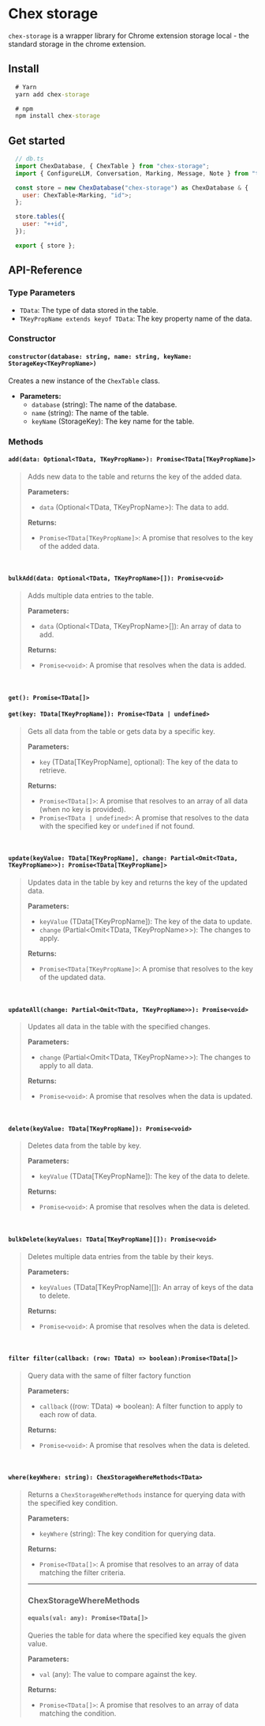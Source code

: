 # Chex storage

`chex-storage` is a wrapper library for Chrome extension storage local - the standard storage in the chrome extension.

## Install

```cmd
  # Yarn
  yarn add chex-storage

  # npm
  npm install chex-storage
```

## Get started

```js
  // db.ts
  import ChexDatabase, { ChexTable } from "chex-storage";
  import { ConfigureLLM, Conversation, Marking, Message, Note } from "typing";

  const store = new ChexDatabase("chex-storage") as ChexDatabase & {
    user: ChexTable<Marking, "id">;
  };

  store.tables({
    user: "++id",
  });

  export { store };
```

## API-Reference

### Type Parameters

* `TData`: The type of data stored in the table.
* `TKeyPropName extends keyof TData`: The key property name of the data.

### Constructor

#### `constructor(database: string, name: string, keyName: StorageKey<TKeyPropName>)`

Creates a new instance of the `ChexTable` class.

* **Parameters:**
  * `database` (string): The name of the database.
  * `name` (string): The name of the table.
  * `keyName` (StorageKey<TKeyPropName>): The key name for the table.

### Methods

#### `add(data: Optional<TData, TKeyPropName>): Promise<TData[TKeyPropName]>`
>
> Adds new data to the table and returns the key of the added data.
>
> **Parameters:**
>
> * `data` (Optional<TData, TKeyPropName>): The data to add.
>
> **Returns:**
>
> * `Promise<TData[TKeyPropName]>`: A promise that resolves to the key of the added data.
>
<br>

#### `bulkAdd(data: Optional<TData, TKeyPropName>[]): Promise<void>`
>
> Adds multiple data entries to the table.
>
> **Parameters:**
>
> * `data` (Optional<TData, TKeyPropName>\[\]): An array of data to add.
>
> **Returns:**
>
> * `Promise<void>`: A promise that resolves when the data is added.
>
<br>

#### `get(): Promise<TData[]>`

#### `get(key: TData[TKeyPropName]): Promise<TData | undefined>`
>
> Gets all data from the table or gets data by a specific key.
>
> **Parameters:**
>
> * `key` (TData\[TKeyPropName\], optional): The key of the data to retrieve.
>
> **Returns:**
>
> * `Promise<TData[]>`: A promise that resolves to an array of all data (when no key is provided).
> * `Promise<TData | undefined>`: A promise that resolves to the data with the specified key or `undefined` if not found.
>
<br>

#### `update(keyValue: TData[TKeyPropName], change: Partial<Omit<TData, TKeyPropName>>): Promise<TData[TKeyPropName]>`
>
> Updates data in the table by key and returns the key of the updated data.
>
> **Parameters:**
>
> * `keyValue` (TData\[TKeyPropName\]): The key of the data to update.
> * `change` (Partial<Omit<TData, TKeyPropName>>): The changes to apply.
>
> **Returns:**
>
> * `Promise<TData[TKeyPropName]>`: A promise that resolves to the key of the updated data.
>
<br>

#### `updateAll(change: Partial<Omit<TData, TKeyPropName>>): Promise<void>`
>
> Updates all data in the table with the specified changes.
>
> **Parameters:**
>
> * `change` (Partial<Omit<TData, TKeyPropName>>): The changes to apply to all data.
>
> **Returns:**
>
> * `Promise<void>`: A promise that resolves when the data is updated.
>
<br>

#### `delete(keyValue: TData[TKeyPropName]): Promise<void>`
>
> Deletes data from the table by key.
>
> **Parameters:**
>
> * `keyValue` (TData\[TKeyPropName\]): The key of the data to delete.
>
> **Returns:**
>
> * `Promise<void>`: A promise that resolves when the data is deleted.
>
<br>

#### `bulkDelete(keyValues: TData[TKeyPropName][]): Promise<void>`
>
> Deletes multiple data entries from the table by their keys.
>
> **Parameters:**
>
> * `keyValues` (TData\[TKeyPropName\]\[\]): An array of keys of the data to delete.
>
> **Returns:**
>
> * `Promise<void>`: A promise that resolves when the data is deleted.
>
<br>

#### `filter filter(callback: (row: TData) => boolean):Promise<TData[]>`
>
> Query data with the same of filter factory function
>
> **Parameters:**
>
> * `callback` ((row: TData) => boolean): A filter function to apply to each row of data.
>
> **Returns:**
>
> * `Promise<void>`: A promise that resolves when the data is deleted.
>
<br>

#### `where(keyWhere: string): ChexStorageWhereMethods<TData>`
>
>Returns a `ChexStorageWhereMethods` instance for querying data with the specified key condition.
>
>**Parameters:**
>
>* `keyWhere` (string): The key condition for querying data.
>
>**Returns:**
>
> * `Promise<TData[]>`: A promise that resolves to an array of data matching the filter criteria.
>
> ---------------
>
> ### ChexStorageWhereMethods
>
> #### `equals(val: any): Promise<TData[]>`
>
> Queries the table for data where the specified key equals the given value.
>
> **Parameters:**
>
> * `val` (any): The value to compare against the key.
>
> **Returns:**
>
> * `Promise<TData[]>`: A promise that resolves to an array of data matching the condition.
>